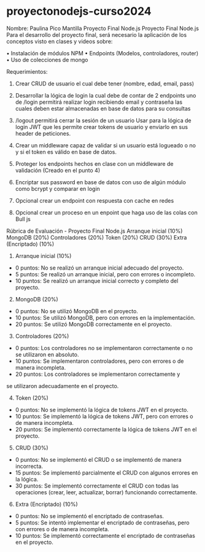 # proyectonodejs-curso2024
Nombre: Paulina Pico Mantilla
Proyecto Final Node.js
Proyecto Final Node.js
Para el desarrollo del proyecto final, será necesario la aplicación de los conceptos visto en clases y videos sobre:

•	Instalación de módulos NPM
•	Endpoints (Modelos, controladores, router)
•	Uso de colecciones de mongo


Requerimientos:
1.	Crear CRUD de usuario el cual debe tener (nombre, edad, email, pass)
2.	Desarrollar la lógica de login la cual debe de contar de 2 endpoints uno de /login permitirá realizar login recibiendo email y contraseña las cuales deben estar almacenadas en base de datos para su consultas
3.	/logout permitirá cerrar la sesión de un usuario
Usar para la lógica de login JWT que les permite crear tokens de usuario y enviarlo en sus header de peticiones.

4.	Crear un middleware capaz de validar si un usuario está logueado o no y si el token es válido en base de datos.

5.	Proteger los endpoints hechos en clase con un middleware de validación (Creado en el punto 4)
6.	Encriptar sus password en base de datos con uso de algún módulo como bcrypt y comparar en login
7.	Opcional crear un endpoint con respuesta con cache en redes
8.	Opcional crear un proceso en un enpoint que haga uso de las colas con Bull js
 
Rúbrica de Evaluación - Proyecto Final Node.js
Arranque inicial (10%)
MongoDB (20%)
Controladores (20%)
Token (20%)
CRUD (30%)
Extra (Encriptado) (10%)


1.	Arranque inicial (10%)
-	0 puntos: No se realizó un arranque inicial adecuado del proyecto.
-	5 puntos: Se realizó un arranque inicial, pero con errores o incompleto.
-	10 puntos: Se realizó un arranque inicial correcto y completo del proyecto.


2.	MongoDB (20%)
-	0 puntos: No se utilizó MongoDB en el proyecto.
-	10 puntos: Se utilizó MongoDB, pero con errores en la implementación.
-	20 puntos: Se utilizó MongoDB correctamente en el proyecto.


3.	Controladores (20%)
-	0 puntos: Los controladores no se implementaron correctamente o no se utilizaron en absoluto.
-	10 puntos: Se implementaron controladores, pero con errores o de manera incompleta.
-	20 puntos: Los controladores se implementaron correctamente y
 
se utilizaron adecuadamente en el proyecto.


4.	Token (20%)
-	0 puntos: No se implementó la lógica de tokens JWT en el proyecto.
-	10 puntos: Se implementó la lógica de tokens JWT, pero con errores o de manera incompleta.
-	20 puntos: Se implementó correctamente la lógica de tokens JWT en el proyecto.


5. CRUD (30%)
-	0 puntos: No se implementó el CRUD o se implementó de manera incorrecta.
-	15 puntos: Se implementó parcialmente el CRUD con algunos errores en la lógica.
-	30 puntos: Se implementó correctamente el CRUD con todas las operaciones (crear, leer, actualizar, borrar) funcionando correctamente.


6.	Extra (Encriptado) (10%)
-	0 puntos: No se implementó el encriptado de contraseñas.
-	5 puntos: Se intentó implementar el encriptado de contraseñas, pero con errores o de manera incompleta.
-	10 puntos: Se implementó correctamente el encriptado de contraseñas en el proyecto.

